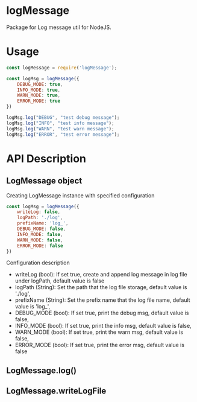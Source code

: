 # logMessage

Package for Log message util for NodeJS.

# Usage

```js
const logMessage = require('logMessage');

const logMsg = logMessage({
    DEBUG_MODE: true,
    INFO_MODE: true,
    WARN_MODE: true,
    ERROR_MODE: true
})

logMsg.log("DEBUG", "test debug message");
logMsg.log("INFO", "test info message");
logMsg.log("WARN", "test warn message");
logMsg.log("ERROR", "test error message");
```

# API Description

## LogMessage object

Creating LogMessage instance with specified configuration

```js
const logMsg = logMessage({
    writeLog: false,
    logPath: './log',
    prefixName: 'log_',
    DEBUG_MODE: false,
    INFO_MODE: false,
    WARN_MODE: false,
    ERROR_MODE: false
})
```

Configuration description

- writeLog (bool): If set true, create and append log message in log file under logPath, default value is false
- logPath (String): Set the path that the log file storage, default value is './log',
- prefixName (String): Set the prefix name that the log file name, default value is 'log_',
- DEBUG_MODE (bool): If set true, print the debug msg, default value is false,
- INFO_MODE (bool): If set true, print the info msg, default value is false,
- WARN_MODE (bool): If set true, print the warn msg, default value is false,
- ERROR_MODE (bool): If set true, print the error msg, default value is false

## LogMessage.log()

## LogMessage.writeLogFile